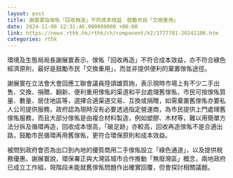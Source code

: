 ```yaml
---
layout: post
title: 謝展寰指傢俬「回收再造」不符成本效益　鼓勵市民「交換重用」
date: 2024-11-06 12:31:46.000000000 +08:00
link: https://news.rthk.hk/rthk/ch/component/k2/1777781-20241106.htm
categories: rthk
---
```


環境及生態局局長謝展寰表示，傢俬「回收再造」不符合成本效益，亦不符合綠色經濟原則，最好是鼓勵市民「交換重用」，而並非提供便利的棄置傢俬途徑。

謝展寰在立法會大會回應工聯會議員陸頌雄質詢，表示現時市場上有不少二手出售、交換、捐贈、翻新、便利重用傢俬的渠道和平台處理舊傢俬，市民可按傢俬質量、數量、居住地區等，選擇合適渠道交易、互換或捐贈，如需棄置舊傢俬亦要私人公司提供服務，政府認為現時沒有必要透過指定營運商，為市民提供上門處理舊傢俬服務，而且大部分傢俬是由複合材料製造，例如塑膠、木材等，難以用簡單方法分拆及循環再造，回收成本很高，「碳足跡」亦較高，回收再造傢俬不是合適出路，鼓勵市民循環再用舊傢俬，更符合環保原則和成本效益。

被問到政府會否為出口到內地的優質商用二手傢俬設立「綠色通道」，以及提供稅務優惠。謝展寰說，環保署正與大灣區城市合作推動「無廢灣區」概念，兩地政府已成立工作組，現階段未能就舊傢俬問題作出確實回覆，但會探討相關議題。
